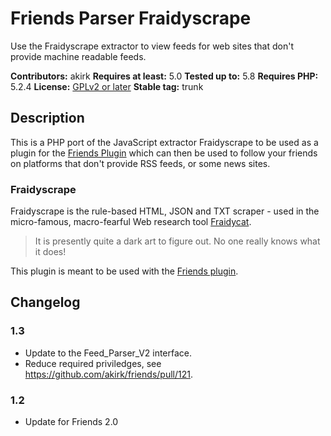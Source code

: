 # Friends Parser Fraidyscrape

Use the Fraidyscrape extractor to view feeds for web sites that don't provide machine readable feeds.

**Contributors:** akirk
**Requires at least:** 5.0
**Tested up to:** 5.8
**Requires PHP:** 5.2.4
**License:** [GPLv2 or later](http://www.gnu.org/licenses/gpl-2.0.html)
**Stable tag:** trunk

## Description

This is a PHP port of the JavaScript extractor Fraidyscrape to be used as a plugin for the [Friends Plugin](https://wordpress.org/plugins/friends) which can then be used to follow your friends on platforms that don't provide RSS feeds, or some news sites.

### Fraidyscrape

Fraidyscrape is the rule-based HTML, JSON and TXT scraper - used in the
micro-famous, macro-fearful Web research tool [Fraidycat](https://fraidyc.at/).

> It is presently quite a dark art to figure out. No one really knows what it does!

This plugin is meant to be used with the [Friends plugin](https://github.com/akirk/friends/).

## Changelog

### 1.3
- Update to the Feed_Parser_V2 interface.
- Reduce required priviledges, see https://github.com/akirk/friends/pull/121.

### 1.2
- Update for Friends 2.0
